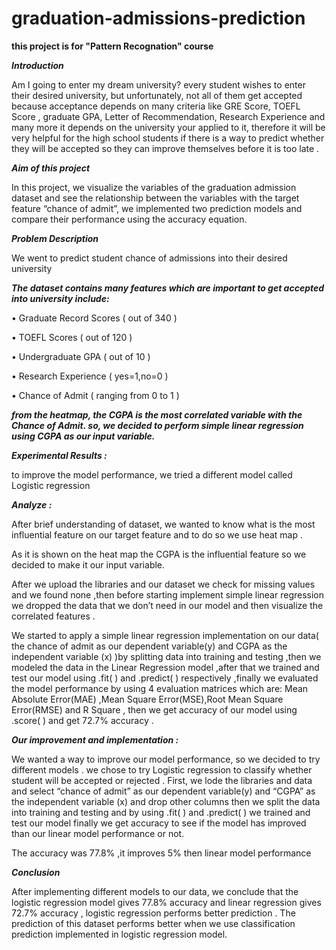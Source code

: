 # graduation-admissions-prediction


**this project is for "Pattern Recognation" course**

***Introduction***

Am I going to enter my dream university?
every student wishes to enter their desired university, but unfortunately, not
all of them get accepted because acceptance depends on many criteria like
GRE Score, TOEFL Score , graduate GPA, Letter of Recommendation,
Research Experience and many more it depends on the university your
applied to it, therefore it will be very helpful for the high school students if
there is a way to predict whether they will be accepted so they can improve
themselves before it is too late .

***Aim of this project***

In this project, we visualize the variables of the graduation admission
dataset and see the relationship between the variables with the target
feature “chance of admit”, we implemented two prediction models and
compare their performance using the accuracy equation.

***Problem Description***

We went to predict student chance of admissions into their desired university

***The dataset contains many features which are important to get accepted into
university include:***

• Graduate Record Scores ( out of 340 )

• TOEFL Scores ( out of 120 )

• Undergraduate GPA ( out of 10 )

• Research Experience ( yes=1,no=0 )

• Chance of Admit ( ranging from 0 to 1 )

***from the heatmap, the CGPA is the most correlated
variable with the Chance of Admit. so, we decided to perform simple linear
regression using CGPA as our input variable.***

***Experimental Results :***

to improve the model performance, we tried a different model called Logistic
regression

***Analyze :***

After brief understanding of dataset, we wanted to know what is the most
influential feature on our target feature and to do so we use heat map .

As it is shown on the heat map the CGPA is the influential feature so we
decided to make it our input variable.

After we upload the libraries and our dataset we check for missing values
and we found none ,then before starting implement simple linear regression
we dropped the data that we don’t need in our model and then visualize the
correlated features .

We started to apply a simple linear regression implementation on our data(
the chance of admit as our dependent variable(y) and CGPA as the
independent variable (x) )by splitting data into training and testing ,then we
modeled the data in the Linear Regression model ,after that we trained and
test our model using .fit( ) and .predict( ) respectively ,finally we evaluated
the model performance by using 4 evaluation matrices which are: Mean
Absolute Error(MAE) ,Mean Square Error(MSE),Root Mean Square
Error(RMSE) and R Square , then we get accuracy of our model using
.score( ) and get 72.7% accuracy .

***Our improvement and implementation :***

We wanted a way to improve our model performance, so we decided to try
different models . we chose to try Logistic regression to classify whether
student will be accepted or rejected .
First, we lode the libraries and data and select “chance of admit” as our
dependent variable(y) and “CGPA” as the independent variable (x) and
drop other columns then we split the data into training and testing and by
using .fit( ) and .predict( ) we trained and test our model finally we get
accuracy to see if the model has improved than our linear model
performance or not.

The accuracy was 77.8% ,it improves 5% then linear model performance

***Conclusion***

After implementing different models to our data, we conclude that the
logistic regression model gives 77.8% accuracy and linear regression gives
72.7% accuracy , logistic regression performs better prediction .
The prediction of this dataset performs better when we use classification
prediction implemented in logistic regression model.

